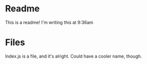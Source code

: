 # Readme

This is a readme! I'm writing this at 9:36am

# Files

Index.js is a file, and it's alright. Could have a cooler name, though.

